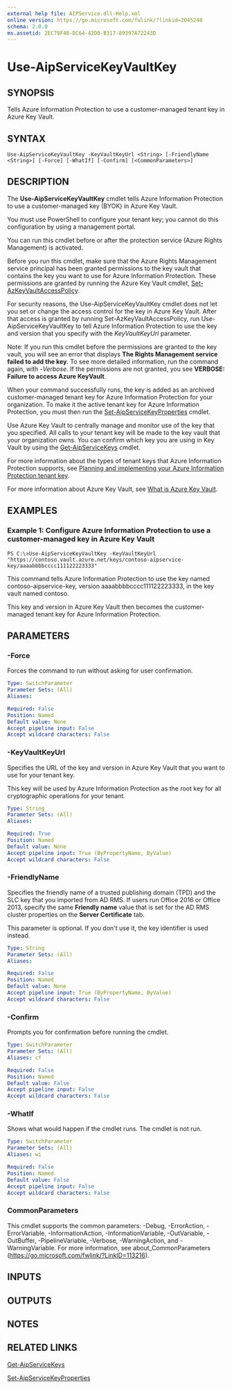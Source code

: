 ```yaml
---
external help file: AIPService.dll-Help.xml
online version: https://go.microsoft.com/fwlink/?linkid=2045248
schema: 2.0.0
ms.assetid: 2EC79F48-DC64-42D0-B317-89397A72243D
---
```


# Use-AipServiceKeyVaultKey

## SYNOPSIS
Tells Azure Information Protection to use a customer-managed tenant key in Azure Key Vault.

## SYNTAX

```
Use-AipServiceKeyVaultKey -KeyVaultKeyUrl <String> [-FriendlyName <String>] [-Force] [-WhatIf] [-Confirm] [<CommonParameters>]
```

## DESCRIPTION
The **Use-AipServiceKeyVaultKey** cmdlet tells Azure Information Protection to use a customer-managed key (BYOK) in Azure Key Vault.

You must use PowerShell to configure your tenant key; you cannot do this configuration by using a management portal.

You can run this cmdlet before or after the protection service (Azure Rights Management) is activated. 

Before you run this cmdlet, make sure that the Azure Rights Management service principal has been granted permissions to the key vault that contains the key you want to use for Azure Information Protection. These permissions are granted by running the Azure Key Vault cmdlet, [Set-AzKeyVaultAccessPolicy](/powershell/module/az.keyvault/set-azkeyvaultaccesspolicy).

For security reasons, the Use-AipServiceKeyVaultKey cmdlet does not let you set or change the access control for the key in Azure Key Vault. After that access is granted by running Set-AzKeyVaultAccessPolicy, run Use-AipServiceKeyVaultKey to tell Azure Information Protection to use the key and version that you specify with the *KeyVaultKeyUrl* parameter.

Note: If you run this cmdlet before the permissions are granted to the key vault, you will see an error that displays **The Rights Management service failed to add the key**. To see more detailed information, run the command again, with -*Verbose*. If the permissions are not granted, you see **VERBOSE: Failure to access Azure KeyVault**.

When your command successfully runs, the key is added as an archived customer-managed tenant key for Azure Information Protection for your organization. To make it the active tenant key for Azure Information Protection, you must then run the [Set-AipServiceKeyProperties](./Set-AipServiceKeyProperties.md) cmdlet.

Use Azure Key Vault to centrally manage and monitor use of the key that you specified. All calls to your tenant key will be made to the key vault that your organization owns. You can confirm which key you are using in Key Vault by using the [Get-AipServiceKeys](./Get-AipServiceKeys.md) cmdlet.

For more information about the types of tenant keys that Azure Information Protection supports, see [Planning and implementing your Azure Information Protection tenant key](https://docs.microsoft.com/information-protection/plan-design/plan-implement-tenant-key).

For more information about Azure Key Vault, see [What is Azure Key Vault](https://docs.microsoft.com/azure/key-vault/key-vault-whatis).


## EXAMPLES

### Example 1: Configure Azure Information Protection to use a customer-managed key in Azure Key Vault
```
PS C:\>Use-AipServiceKeyVaultKey -KeyVaultKeyUrl "https://contoso.vault.azure.net/keys/contoso-aipservice-key/aaaabbbbcccc111122223333"
```

This command tells Azure Information Protection to use the key named contoso-aipservice-key, version aaaabbbbcccc111122223333, in the key vault named contoso.

This key and version in Azure Key Vault then becomes the customer-managed tenant key for Azure Information Protection.

## PARAMETERS

### -Force
Forces the command to run without asking for user confirmation.

```yaml
Type: SwitchParameter
Parameter Sets: (All)
Aliases:

Required: False
Position: Named
Default value: None
Accept pipeline input: False
Accept wildcard characters: False
```

### -KeyVaultKeyUrl
Specifies the URL of the key and version in Azure Key Vault that you want to use for your tenant key.

This key will be used by Azure Information Protection as the root key for all cryptographic operations for your tenant.

```yaml
Type: String
Parameter Sets: (All)
Aliases:

Required: True
Position: Named
Default value: None
Accept pipeline input: True (ByPropertyName, ByValue)
Accept wildcard characters: False
```

### -FriendlyName
Specifies the friendly name of a trusted publishing domain (TPD) and the SLC key that you imported from AD RMS. If users run Office 2016 or Office 2013, specify the same **Friendly name** value that is set for the AD RMS cluster properties on the **Server Certificate** tab. 

This parameter is optional. If you don't use it, the key identifier is used instead.

```yaml
Type: String
Parameter Sets: (All)
Aliases:

Required: False
Position: Named
Default value: None
Accept pipeline input: True (ByPropertyName, ByValue)
Accept wildcard characters: False
```

### -Confirm
Prompts you for confirmation before running the cmdlet.

```yaml
Type: SwitchParameter
Parameter Sets: (All)
Aliases: cf

Required: False
Position: Named
Default value: False
Accept pipeline input: False
Accept wildcard characters: False
```

### -WhatIf
Shows what would happen if the cmdlet runs. The cmdlet is not run.

```yaml
Type: SwitchParameter
Parameter Sets: (All)
Aliases: wi

Required: False
Position: Named
Default value: False
Accept pipeline input: False
Accept wildcard characters: False
```

### CommonParameters
This cmdlet supports the common parameters: -Debug, -ErrorAction, -ErrorVariable, -InformationAction, -InformationVariable, -OutVariable, -OutBuffer, -PipelineVariable, -Verbose, -WarningAction, and -WarningVariable. For more information, see about_CommonParameters (https://go.microsoft.com/fwlink/?LinkID=113216).

## INPUTS

## OUTPUTS

## NOTES

## RELATED LINKS

[Get-AipServiceKeys](./Get-AipServiceKeys.md)

[Set-AipServiceKeyProperties](./Set-AipServiceKeyProperties.md)

